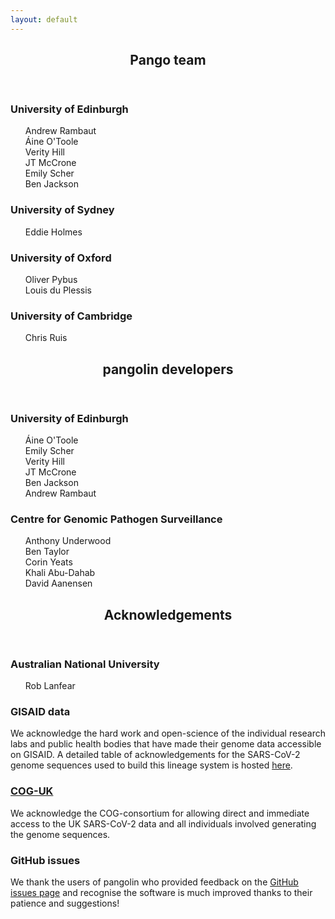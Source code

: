 ```yaml
---
layout: default
---
```


<!-- Section -->
<section>
    <header class="major">
        <h2>Pango team</h2>
    </header>
    <div class="features">
        <article>
            <span class="fas fa-virus fa-3x"></span>
            <div class="content">
                <h3>University of Edinburgh</h3>
                <ul> Andrew Rambaut <br>
                    Áine O'Toole <br>
                    Verity Hill <br>
                    JT McCrone <br>
                    Emily Scher <br>
                    Ben Jackson
                </ul>
            </div>
        </article>
        <article>
            <span class="fas fa-virus fa-3x"></span>
            <div class="content">
                <h3>University of Sydney</h3>
                <ul> Eddie Holmes <br></ul>
            </div>
        </article>
        <article>
            <span class="fas fa-virus fa-3x"></span>
            <div class="content">
                <h3>University of Oxford</h3>
                <ul> Oliver Pybus <br>
                Louis du Plessis</ul>
            </div>
        </article>
        <article>
            <span class="fas fa-virus fa-3x"></span>
            <div class="content">
                <h3>University of Cambridge</h3>
                <ul> Chris Ruis </ul>
            </div>
        </article>
    </div>
    <header class="major">
        <h2>pangolin developers</h2>
    </header>
    <div class="features">
     <article>
             <span class="fas fa-virus fa-3x"></span>
            <div class="content">
                <h3>University of Edinburgh</h3>
                <ul> Áine O'Toole <br>
                    Emily Scher <br>
                    Verity Hill <br>
                    JT McCrone <br>
                    Ben Jackson <br>
                    Andrew Rambaut 
                </ul>
            </div>
        </article>
        <article>
            <span class="fas fa-virus fa-3x"></span>
            <div class="content">
                <h3>Centre for Genomic Pathogen Surveillance</h3>
                <ul> Anthony Underwood <br>
                Ben Taylor<br> 
                Corin Yeats<br>
                Khali Abu-Dahab<br>
                David Aanensen</ul>
            </div>
        </article>
    </div>
</section>
<section>
    <header class="major">
        <h2>Acknowledgements</h2>
    </header>
<div class="features">
        <article>
        <span class="fas fa-virus fa-3x"></span>
            <div class="content">
                <h3>Australian National University</h3>
                <ul> Rob Lanfear <br>
                </ul>
            </div>
        </article>
        <article>
            <span class="fas fa-virus fa-3x"></span>
            <div class="content">
                <h3>GISAID data </h3>
                <p> We acknowledge the hard work and open-science of the individual research labs and public health bodies that have made their genome data accessible on GISAID. A detailed table of acknowledgements for the SARS-CoV-2 genome sequences used to build this lineage system is hosted <a href="./gisaid_acknowledgements.html">here</a>.</p>
            </div>
        </article>
        <article>
            <span class="fas fa-virus fa-3x"></span>
            <div class="content">
                <h3><a href="https://cogconsortium.uk/">COG-UK</a></h3>
                <p>We acknowledge the COG-consortium for allowing direct and immediate access to the UK SARS-CoV-2 data and all individuals involved generating the genome sequences.</p>
            </div>
        </article>
        <article>
            <span class="fas fa-virus fa-3x"></span>
            <div class="content">
                <h3>GitHub issues</h3>
                <p> We thank the users of pangolin who provided feedback on the <a href="https://github.com/cov-lineages/pangolin/issues?q=is%3Aissue+is%3Aclosed">GitHub issues page</a> and recognise the software is much improved thanks to their patience and suggestions!</p>
            </div>
        </article>
    </div>
</section>
